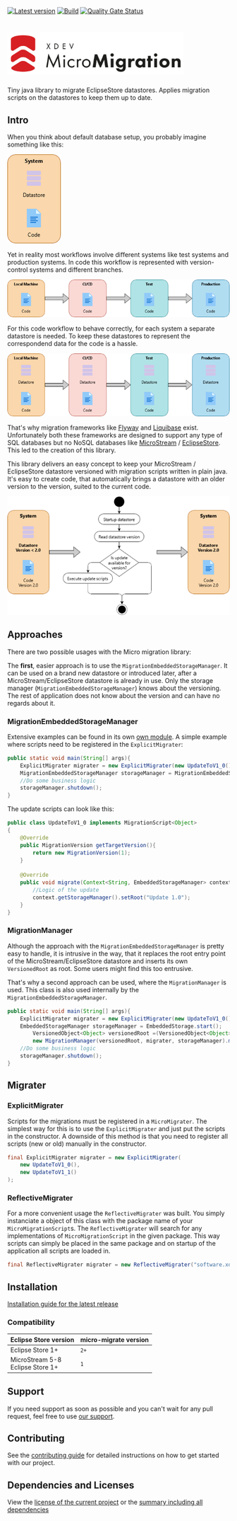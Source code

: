 [![Latest version](https://img.shields.io/maven-central/v/software.xdev/micro-migration?logo=apache%20maven)](https://mvnrepository.com/artifact/software.xdev/micro-migration)
[![Build](https://img.shields.io/github/actions/workflow/status/xdev-software/micro-migration/checkBuild.yml?branch=develop)](https://github.com/xdev-software/micro-migration/actions/workflows/checkBuild.yml?query=branch%3Adevelop)
[![Quality Gate Status](https://sonarcloud.io/api/project_badges/measure?project=xdev-software_micro-migration&metric=alert_status)](https://sonarcloud.io/dashboard?id=xdev-software_micro-migration)

# <img src="assets/Logo.png" width="400"  alt="XDEV MicroMigration Logo">
Tiny java library to migrate EclipseStore datastores. 
Applies migration scripts on the datastores to keep them up to date.

## Intro
When you think about default database setup, you probably imagine something like this:

![Imaginative system layout](./assets/MigrationSequence_1.png "Imaginative system layout")

Yet in reality most workflows involve different systems like test systems and production systems. 
In code this workflow is represented with version-control systems and different branches.

![Code workflow](./assets/MigrationSequence_2.png "Code workflow")

For this code workflow to behave correctly, for each system a separate datastore is needed.
To keep these datastores to represent the correspondend data for the code is a hassle.

![Code workflow with datastore](./assets/MigrationSequence_3.png "Code workflow with datastore")

That's why migration frameworks like [Flyway](https://flywaydb.org) and [Liquibase](https://www.liquibase.org/) exist.
Unfortunately both these frameworks are designed to support any type of SQL databases but no NoSQL databases like [MicroStream](https://microstream.one/) / [EclipseStore](https://eclipsestore.io/). This led to the creation of this library.

This library delivers an easy concept to keep your MicroStream / EclipseStore datastore versioned with migration scripts written in plain java.
It's easy to create code, that automatically brings a datastore with an older version to the version, suited to the current code.

![Migrate datastore to new version](./assets/MigrationSequence_4.png "Migrate datastore to new version")

## Approaches
There are two possible usages with the Micro migration library:

The **first**, easier approach is to use the `MigrationEmbeddedStorageManager`.
It can be used on a brand new datastore or introduced later, after a MicroStream/EclipseStore datastore is already in use.
Only the storage manager (`MigrationEmbeddedStorageManager`) knows about the versioning. 
The rest of application does not know about the version and can have no regards about it.

### MigrationEmbeddedStorageManager
Extensive examples can be found in its own [own module](./micro-migration-demo).
A simple example where scripts need to be registered in the `ExplicitMigrater`:

```java
public static void main(String[] args){
	ExplicitMigrater migrater = new ExplicitMigrater(new UpdateToV1_0());
	MigrationEmbeddedStorageManager storageManager = MigrationEmbeddedStorage.start(migrater);
	//Do some business logic
	storageManager.shutdown();
}
```

The update scripts can look like this:

```java
public class UpdateToV1_0 implements MigrationScript<Object>
{
	@Override
	public MigrationVersion getTargetVersion(){
		return new MigrationVersion(1);
	}
	
	@Override
	public void migrate(Context<String, EmbeddedStorageManager> context){
		//Logic of the update
		context.getStorageManager().setRoot("Update 1.0");
	}
}
```

### MigrationManager
Although the approach with the `MigrationEmbeddedStorageManager` is pretty easy to handle, it is intrusive in the way, that it replaces the root entry point of the MicroStream/EclipseStore datastore and inserts its own `VersionedRoot` as root. Some users might find this too entrusive.

That's why a second approach can be used, where the `MigrationManager` is used. This class is also used internally by the `MigrationEmbeddedStorageManager`. 

```java
public static void main(String[] args){
	ExplicitMigrater migrater = new ExplicitMigrater(new UpdateToV1_0());
	EmbeddedStorageManager storageManager = EmbeddedStorage.start();
		VersionedObject<Object> versionedRoot =(VersionedObject<Object>)storageManager.root();
		new MigrationManager(versionedRoot, migrater, storageManager).migrate(versionedBranch);
	//Do some business logic
	storageManager.shutdown();
}
```

## Migrater
### ExplicitMigrater
Scripts for the migrations must be registered in a `MicroMigrater`. 
The simplest way for this is to use the `ExplicitMigrater` and just put the scripts in the constructor.
A downside of this method is that you need to register all scripts (new or old) manually in the constructor.

```java
final ExplicitMigrater migrater = new ExplicitMigrater(
	new UpdateToV1_0(),
	new UpdateToV1_1()
);
```

### ReflectiveMigrater
For a more convenient usage the `ReflectiveMigrater` was built. 
You simply instanciate a object of this class with the package name of your `MicroMigrationScript`s.
The `ReflectiveMigrater` will search for any implementations of `MicroMigrationScript` in the given package.
This way scripts can simply be placed in the same package and on startup of the application all scripts are loaded in.

```java
final ReflectiveMigrater migrater = new ReflectiveMigrater("software.xdev.micromigration.examples.reflective.scripts");
```

## Installation
[Installation guide for the latest release](https://github.com/xdev-software/micro-migration/releases/latest#Installation)

### Compatibility
| Eclipse Store version | micro-migrate version |
| --- | --- |
| Eclipse Store 1+ | ``2+`` |
| MicroStream 5-8<br/>Eclipse Store 1+ | ``1`` |

## Support
If you need support as soon as possible and you can't wait for any pull request, feel free to use [our support](https://xdev.software/en/services/support).

## Contributing
See the [contributing guide](./CONTRIBUTING.md) for detailed instructions on how to get started with our project.

## Dependencies and Licenses
View the [license of the current project](LICENSE) or the [summary including all dependencies](https://xdev-software.github.io/micro-migration/dependencies)
